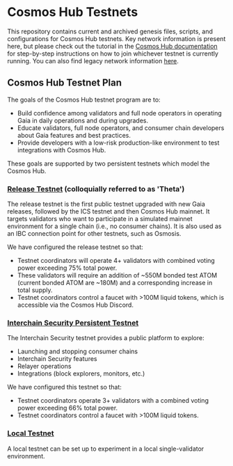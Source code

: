 # Cosmos Hub Testnets

This repository contains current and archived genesis files, scripts, and configurations for Cosmos Hub testnets. Key network information is present here, but please check out the tutorial in the [Cosmos Hub documentation](https://hub.cosmos.network/main/hub-tutorials/join-testnet.html) for step-by-step instructions on how to join whichever testnet is currently running. You can also find legacy network information [here](legacy/).

## Cosmos Hub Testnet Plan

The goals of the Cosmos Hub testnet program are to:

-  Build confidence among validators and full node operators in operating Gaia in daily operations and during upgrades.
-  Educate validators, full node operators, and consumer chain developers about Gaia features and best practices.
-  Provide developers with a low-risk production-like environment to test integrations with Cosmos Hub.

These goals are supported by two persistent testnets which model the Cosmos Hub.

### [Release Testnet](release/) (colloquially referred to as 'Theta')
The release testnet is the first public testnet upgraded with new Gaia releases, followed by the ICS testnet and then Cosmos Hub mainnet. It targets validators who want to participate in a simulated mainnet environment for a single chain (i.e., no consumer chains). It is also used as an IBC connection point for other testnets, such as Osmosis.

We have configured the release testnet so that:
* Testnet coordinators will operate 4+ validators with combined voting power exceeding 75% total power.
* These validators will require an addition of ~550M bonded test ATOM (current bonded ATOM are ~180M) and a corresponding increase in total supply.
* Testnet coordinators control a faucet with >100M liquid tokens, which is accessible via the Cosmos Hub Discord.

### [Interchain Security Persistent Testnet](interchain-security/)

The Interchain Security testnet provides a public platform to explore:
- Launching and stopping consumer chains
- Interchain Security features
- Relayer operations
- Integrations (block explorers, monitors, etc.)

We have configured this testnet so that:
* Testnet coordinators operate 3+ validators with a combined voting power exceeding 66% total power.
* Testnet coordinators control a faucet with >100M liquid tokens.


### [Local Testnet](local/)

A local testnet can be set up to experiment in a local single-validator environment.
